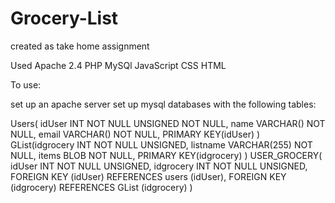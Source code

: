 # Grocery-List
created as take home assignment

Used Apache 2.4
PHP
MySQl
JavaScript
CSS 
HTML


To use:

set up an apache server
set up mysql databases with the following tables:

Users( idUser INT NOT NULL UNSIGNED NOT NULL, name VARCHAR() NOT NULL, email VARCHAR() NOT NULL, PRIMARY KEY(idUser) )
GList(idgrocery INT NOT NULL UNSIGNED, listname VARCHAR(255) NOT NULL, items BLOB NOT NULL, PRIMARY KEY(idgrocery) )
USER_GROCERY( idUser INT NOT NULL UNSIGNED, idgrocery INT NOT NULL UNSIGNED, FOREIGN KEY (idUser) REFERENCES users (idUser), FOREIGN KEY (idgrocery) REFERENCES GList (idgrocery) )




